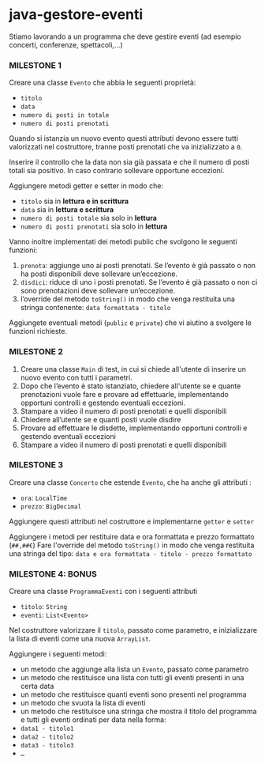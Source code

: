 # java-gestore-eventi

Stiamo lavorando a un programma che deve gestire eventi (ad esempio concerti,
conferenze, spettacoli,...)

### MILESTONE 1
Creare una classe `Evento` che abbia le seguenti proprietà:
- `titolo`
- `data`
- `numero di posti in totale`
- `numero di posti prenotati`

Quando si istanzia un nuovo evento questi attributi devono essere tutti valorizzati nel
costruttore, tranne posti prenotati che va inizializzato a `0`.

Inserire il controllo che la data non sia già passata e che il numero di posti totali sia positivo. In caso contrario sollevare opportune eccezioni.

Aggiungere metodi getter e setter in modo che:
- `titolo` sia in **lettura e in scrittura**
- `data` sia in **lettura e scrittura**
- `numero di posti totale` sia solo in **lettura**
- `numero di posti prenotati` sia solo in **lettura**

Vanno inoltre implementati dei metodi public che svolgono le seguenti funzioni:
1. `prenota`: aggiunge uno ai posti prenotati. Se l’evento è già passato o non ha posti disponibili deve sollevare un’eccezione.
2. `disdici`: riduce di uno i posti prenotati. Se l’evento è già passato o non ci sono prenotazioni deve sollevare un’eccezione.
3. l’override del metodo `toString()` in modo che venga restituita una stringa contenente: `data formattata - titolo`

Aggiungete eventuali metodi (`public` e `private`) che vi aiutino a svolgere le funzioni richieste.

### MILESTONE 2
1. Creare una classe `Main` di test, in cui si chiede all'utente di inserire un nuovo evento con tutti i parametri.
2. Dopo che l’evento è stato istanziato, chiedere all'utente se e quante prenotazioni vuole fare e provare ad effettuarle, implementando opportuni controlli e gestendo eventuali eccezioni.
3. Stampare a video il numero di posti prenotati e quelli disponibili
4. Chiedere all’utente se e quanti posti vuole disdire
5. Provare ad effettuare le disdette, implementando opportuni controlli e gestendo
eventuali eccezioni
6. Stampare a video il numero di posti prenotati e quelli disponibili

### MILESTONE 3
Creare una classe `Concerto` che estende `Evento`, che ha anche gli attributi :
- `ora`: `LocalTime`
- `prezzo`: `BigDecimal`

Aggiungere questi attributi nel costruttore e implementarne `getter` e `setter`

Aggiungere i metodi per restituire data e ora formattata e prezzo formattato (`##,##€`)
Fare l'override del metodo `toString()` in modo che venga restituita una stringa del tipo: `data e ora formattata - titolo - prezzo formattato`

### MILESTONE 4: BONUS
Creare una classe `ProgrammaEventi` con i seguenti attributi
- `titolo`: `String`
- `eventi`: `List<Evento>`

Nel costruttore valorizzare il `titolo`, passato come parametro, e inizializzare la lista di eventi come una nuova `ArrayList`.

Aggiungere i seguenti metodi:
- un metodo che aggiunge alla lista un `Evento`, passato come parametro
- un metodo che restituisce una lista con tutti gli eventi presenti in una certa data
- un metodo che restituisce quanti eventi sono presenti nel programma
- un metodo che svuota la lista di eventi
- un metodo che restituisce una stringa che mostra il titolo del programma e tutti gli
eventi ordinati per data nella forma:
- `data1 - titolo1`
- `data2 - titolo2`
- `data3 - titolo3`
- `…`
